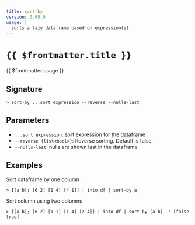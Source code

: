 ```yaml
---
title: sort-by
version: 0.68.0
usage: |
  sorts a lazy dataframe based on expression(s)
---
```


# <code>{{ $frontmatter.title }}</code>

<div style='white-space: pre-wrap;'>{{ $frontmatter.usage }}</div>

## Signature

```> sort-by ...sort expression --reverse --nulls-last```

## Parameters

 -  `...sort expression`: sort expression for the dataframe
 -  `--reverse {list<bool>}`: Reverse sorting. Default is false
 -  `--nulls-last`: nulls are shown last in the dataframe

## Examples

Sort dataframe by one column
```shell
> [[a b]; [6 2] [1 4] [4 1]] | into df | sort-by a
```

Sort column using two columns
```shell
> [[a b]; [6 2] [1 1] [1 4] [2 4]] | into df | sort-by [a b] -r [false true]
```
